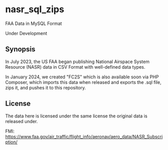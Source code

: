 # nasr_sql_zips

FAA Data in MySQL Format

Under Development

## Synopsis

In July 2023, the US FAA began publishing National Airspace System Resource (NASR) data in CSV Format with well-defined data types.

In January 2024, we created "FC2S" which is also available soon via PHP Composer, which imports this data when released and exports the .sql file, zips it, and pushes it to this repository.

## License

The data here is licensed under the same license the original data is released under.

FMI: https://www.faa.gov/air_traffic/flight_info/aeronav/aero_data/NASR_Subscription/
